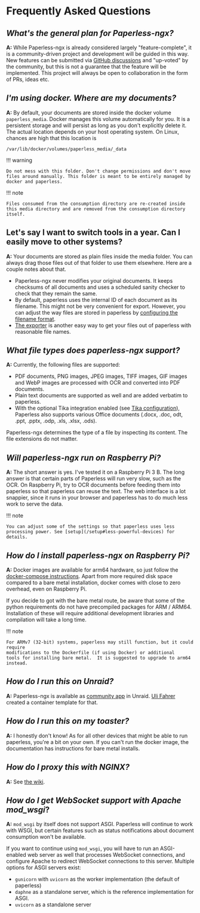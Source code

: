 # Frequently Asked Questions

## _What's the general plan for Paperless-ngx?_

**A:** While Paperless-ngx is already considered largely
"feature-complete", it is a community-driven project and development
will be guided in this way. New features can be submitted via
[GitHub discussions](https://github.com/paperless-ngx/paperless-ngx/discussions)
and "up-voted" by the community, but this is not a
guarantee that the feature will be implemented. This project will always be
open to collaboration in the form of PRs, ideas etc.

## _I'm using docker. Where are my documents?_

**A:** By default, your documents are stored inside the docker volume
`paperless_media`. Docker manages this volume automatically for you. It
is a persistent storage and will persist as long as you don't
explicitly delete it. The actual location depends on your host operating
system. On Linux, chances are high that this location is

```
/var/lib/docker/volumes/paperless_media/_data
```

!!! warning

    Do not mess with this folder. Don't change permissions and don't move
    files around manually. This folder is meant to be entirely managed by
    docker and paperless.

!!! note

    Files consumed from the consumption directory are re-created inside
    this media directory and are removed from the consumption directory
    itself.

## Let's say I want to switch tools in a year. Can I easily move to other systems?

**A:** Your documents are stored as plain files inside the media folder.
You can always drag those files out of that folder to use them
elsewhere. Here are a couple notes about that.

- Paperless-ngx never modifies your original documents. It keeps
  checksums of all documents and uses a scheduled sanity checker to
  check that they remain the same.
- By default, paperless uses the internal ID of each document as its
  filename. This might not be very convenient for export. However, you
  can adjust the way files are stored in paperless by
  [configuring the filename format](/advanced_usage#file-name-handling).
- [The exporter](/administration#exporter) is
  another easy way to get your files out of paperless with reasonable
  file names.

## _What file types does paperless-ngx support?_

**A:** Currently, the following files are supported:

- PDF documents, PNG images, JPEG images, TIFF images, GIF images and
  WebP images are processed with OCR and converted into PDF documents.
- Plain text documents are supported as well and are added verbatim to
  paperless.
- With the optional Tika integration enabled (see [Tika configuration](https://docs.paperless-ngx.com/configuration#tika)),
  Paperless also supports various Office documents (.docx, .doc, odt,
  .ppt, .pptx, .odp, .xls, .xlsx, .ods).

Paperless-ngx determines the type of a file by inspecting its content.
The file extensions do not matter.

## _Will paperless-ngx run on Raspberry Pi?_

**A:** The short answer is yes. I've tested it on a Raspberry Pi 3 B.
The long answer is that certain parts of Paperless will run very slow,
such as the OCR. On Raspberry Pi, try to OCR documents before feeding
them into paperless so that paperless can reuse the text. The web
interface is a lot snappier, since it runs in your browser and paperless
has to do much less work to serve the data.

!!! note

    You can adjust some of the settings so that paperless uses less
    processing power. See [setup](/setup#less-powerful-devices) for details.

## _How do I install paperless-ngx on Raspberry Pi?_

**A:** Docker images are available for arm64 hardware, so just
follow the [docker-compose instructions](https://docs.paperless-ngx.com/setup/#installation). Apart from more required disk
space compared to a bare metal installation, docker comes with close to
zero overhead, even on Raspberry Pi.

If you decide to got with the bare metal route, be aware that some of
the python requirements do not have precompiled packages for ARM /
ARM64. Installation of these will require additional development
libraries and compilation will take a long time.

!!! note

    For ARMv7 (32-bit) systems, paperless may still function, but it could require
    modifications to the Dockerfile (if using Docker) or additional
    tools for installing bare metal.  It is suggested to upgrade to arm64
    instead.

## _How do I run this on Unraid?_

**A:** Paperless-ngx is available as [community
app](https://unraid.net/community/apps?q=paperless-ngx) in Unraid. [Uli
Fahrer](https://github.com/Tooa) created a container template for that.

## _How do I run this on my toaster?_

**A:** I honestly don't know! As for all other devices that might be
able to run paperless, you're a bit on your own. If you can't run the
docker image, the documentation has instructions for bare metal
installs.

## _How do I proxy this with NGINX?_

**A:** See [the wiki](https://github.com/paperless-ngx/paperless-ngx/wiki/Using-a-Reverse-Proxy-with-Paperless-ngx#nginx).

## _How do I get WebSocket support with Apache mod_wsgi_?

**A:** `mod_wsgi` by itself does not support ASGI. Paperless will
continue to work with WSGI, but certain features such as status
notifications about document consumption won't be available.

If you want to continue using `mod_wsgi`, you will have to run an
ASGI-enabled web server as well that processes WebSocket connections,
and configure Apache to redirect WebSocket connections to this server.
Multiple options for ASGI servers exist:

- `gunicorn` with `uvicorn` as the worker implementation (the default
  of paperless)
- `daphne` as a standalone server, which is the reference
  implementation for ASGI.
- `uvicorn` as a standalone server
